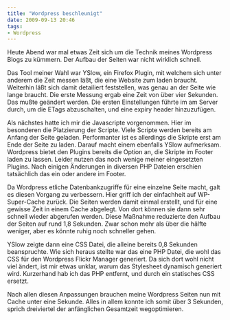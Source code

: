 ```yaml
---
title: "Wordpress beschleunigt"
date: 2009-09-13 20:46
tags:
- Wordpress
---
```

Heute Abend war mal etwas Zeit sich um die Technik meines Wordpress Blogs zu kümmern. Der Aufbau der Seiten war nicht wirklich schnell.

Das Tool meiner Wahl war YSlow, ein Firefox Plugin, mit welchem sich unter anderem die Zeit messen läßt, die eine Website zum laden braucht. Weiterhin läßt sich damit detailiert feststellen, was genau an der Seite wie lange braucht. Die erste Messung ergab eine Zeit von über vier Sekunden. Das mußte geändert werden. Die ersten Einstellungen führte im am Server durch, um die ETags abzuschalten, und eine expiry header hinzuzufügen.

<!--more-->

Als nächstes hatte ich mir die Javascripte vorgenommen. Hier im besonderen die Platzierung der Scripte. Viele Scripte werden bereits am Anfang der Seite geladen. Performanter ist es allerdings die Skripte erst am Ende der Seite zu laden. Darauf macht einem ebenfalls YSlow aufmerksam. Wordpress bietet den Plugins bereits die Option an, die Skripte im Footer laden zu lassen. Leider nutzen das noch wenige meiner eingesetzten Plugins. Nach einigen Änderungen in diversen PHP Dateien erschien tatsächlich das ein oder andere im Footer.

Da Wordpress etliche Datenbankzugriffe für eine einzelne Seite macht, galt es diesen Vorgang zu verbessern. Hier griff ich der einfachheit auf WP-Super-Cache zurück. Die Seiten werden damit einmal erstellt, und für eine gewisse Zeit in einem Cache abgelegt. Von dort können sie dann sehr schnell wieder abgerufen werden. Diese Maßnahme reduzierte den Aufbau der Seiten auf rund 1,8 Sekunden. Zwar schon mehr als über die hälfte weniger, aber es könnte ruhig noch schneller gehen.

YSlow zeigte dann eine CSS Datei, die alleine bereits 0,8 Sekunden beanspruchte. Wie sich heraus stellte war das eine PHP Datei, die wohl das CSS für den Wordpress Flickr Manager generiert. Da sich dort wohl nicht viel ändert, ist mir etwas unklar, warum das Stylesheet dynamisch generiert wird. Kurzerhand hab ich das PHP entfernt, und durch ein statisches CSS ersetzt.

Nach allen diesen Anpassungen brauchen meine Wordpress Seiten nun mit Cache unter eine Sekunde. Alles in allem konnte ich somit über 3 Sekunden, sprich dreiviertel der anfänglichen Gesamtzeit wegoptimieren.
